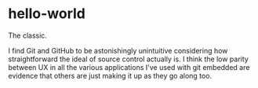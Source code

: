 # hello-world
The classic.

I find Git and GitHub to be astonishingly unintuitive considering how straightforward the ideal of source control actually is. I think the low parity between UX in all the various applications I've used with git embedded are evidence that others are just making it up as they go along too.
